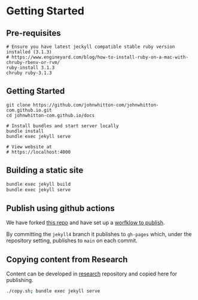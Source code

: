 # Getting Started

## Pre-requisites

```
# Ensure you have latest jeckyll compatible stable ruby version installed (3.1.3)
# https://www.engineyard.com/blog/how-to-install-ruby-on-a-mac-with-chruby-rbenv-or-rvm/
ruby-install 3.1.3
chruby ruby-3.1.3
```

## Getting Started

```
git clone https://github.com/johnwhitton-com/johnwhitton-com.github.io.git
cd johnwhitton-com.github.io/docs

# Install bundles and start server locally
bundle install
bundle exec jekyll serve

# View website at 
# https://localhost:4000
```

## Building a static site

```bash
bundle exec jekyll build
bundle exec jekyll serve
```

## Publish using github actions

We have forked [this repo](https://github.com/johnwhitton-com/jekyll4-deploy-gh-pages) and have set up a [worfklow to publish](./.github/_site/workflows/main.yml).

By committing the `jekyll4` branch it publishes to `gh-pages` which, under the repository setting, publishes to `main` on each commit.

## Copying content from Research

Content can be developed in [research](https://github.com/johnwhitton/research) repository and copied here for publishing.

```bash
./copy.sh; bundle exec jekyll serve
```
